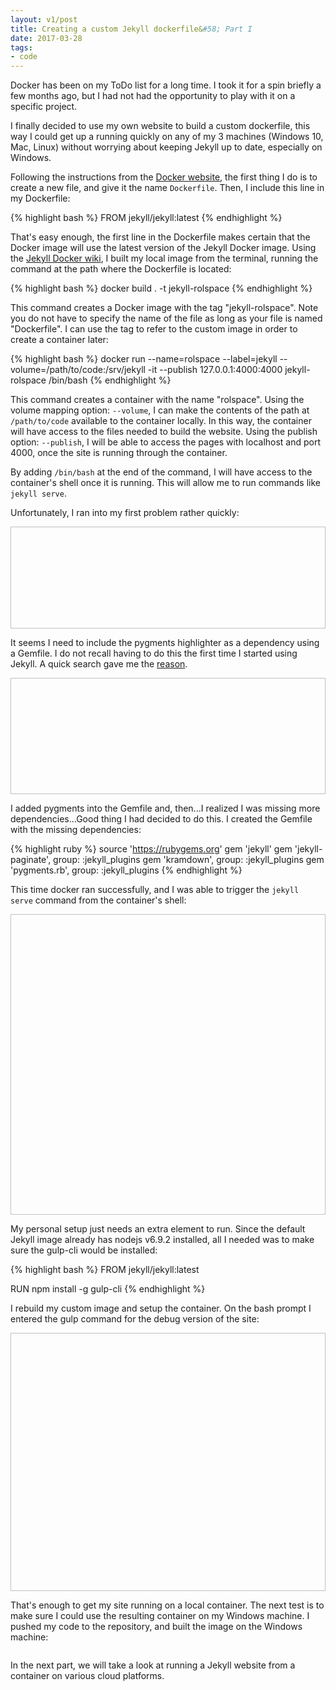 ```yaml
---
layout: v1/post
title: Creating a custom Jekyll dockerfile&#58; Part I
date: 2017-03-28
tags:
- code
---
```

Docker has been on my ToDo list for a long time. I took it for a spin briefly a few months ago, but I had not had the opportunity to play with it on a specific project.

I finally decided to use my own website to build a custom dockerfile, this way I could get up a running quickly on any of my 3 machines (Windows 10, Mac, Linux) without worrying about keeping Jekyll up to date, especially on Windows.

Following the instructions from the [Docker website](https://docs.docker.com/engine/getstarted/step_four/#step-1-write-a-dockerfile), the first thing I do is to create a new file, and give it the name <code>Dockerfile</code>. Then, I include this line in my Dockerfile:

{% highlight bash %}
FROM jekyll/jekyll:latest
{% endhighlight %}

<!--more-->

That's easy enough, the first line in the Dockerfile makes certain that the Docker image will use the latest version of the Jekyll Docker image. Using the [Jekyll Docker wiki](https://github.com/jekyll/docker/wiki/Usage:-Running), I built my local image from the terminal, running the command at the path where the Dockerfile is located:

{% highlight bash %}
docker build . -t jekyll-rolspace
{% endhighlight %}

This command creates a Docker image with the tag "jekyll-rolspace". Note you do not have to specify the name of the file as long as your file is named "Dockerfile". I can use the tag to refer to the custom image in order to create a container later:

{% highlight bash %}
docker run --name=rolspace --label=jekyll --volume=/path/to/code:/srv/jekyll -it --publish 127.0.0.1:4000:4000 jekyll-rolspace /bin/bash
{% endhighlight %}

This command creates a container with the name "rolspace". Using the volume mapping option: <code>--volume</code>, I can make the contents of the path at <code>/path/to/code</code> available to the container locally. In this way, the container will have access to the files needed to build the website. Using the publish option: <code>--publish</code>, I will be able to access the pages with localhost and port 4000, once the site is running through the container.

By adding <code>/bin/bash</code> at the end of the command, I will have access to the container's shell once it is running. This will allow me to run commands like <code>jekyll serve</code>.

Unfortunately, I ran into my first problem rather quickly:

<img class="center-block lazyload" data-src="/assets/170328/jekyll-container-error-1.png" width="770" height="163" />

It seems I need to include the pygments highlighter as a dependency using a Gemfile. I do not recall having to do this the first time I started using Jekyll. A quick search gave me the [reason](https://jekyllrb.com/docs/upgrading/2-to-3/#syntax-highlighter-changed).

<img class="center-block lazyload" data-src="/assets/170328/jekyll-container-error-2.png" width="770" height="186" />

I added pygments into the Gemfile and, then...I realized I was missing more dependencies...Good thing I had decided to do this. I created the Gemfile with the missing dependencies:

{% highlight ruby %}
source 'https://rubygems.org'
gem 'jekyll'
gem 'jekyll-paginate', group: :jekyll_plugins
gem 'kramdown', group: :jekyll_plugins
gem 'pygments.rb', group: :jekyll_plugins
{% endhighlight %}

This time docker ran successfully, and I was able to trigger the <code>jekyll serve</code> command from the container's shell:

<img class="center-block lazyload" data-src="/assets/170328/jekyll-container-success-1.png" width="770" height="481" />

My personal setup just needs an extra element to run. Since the default Jekyll image already has nodejs v6.9.2 installed, all I needed was to make sure the gulp-cli would be installed:

{% highlight bash %}
FROM jekyll/jekyll:latest

RUN npm install -g gulp-cli
{% endhighlight %}

I rebuild my custom image and setup the container. On the bash prompt I entered the gulp command for the debug version of the site:

<img width="770" height="413" data-src="/assets/170328/jekyll-container-success-2.png" class="center-block lazyload" />

That's enough to get my site running on a local container. The next test is to make sure I could use the resulting container on my Windows machine. I pushed my code to the repository, and built the image on the Windows machine:

<img class="center-block lazyload" data-src="/assets/170328/jekyll-container-windows.png" />

In the next part, we will take a look at running a Jekyll website from a container on various cloud platforms.
